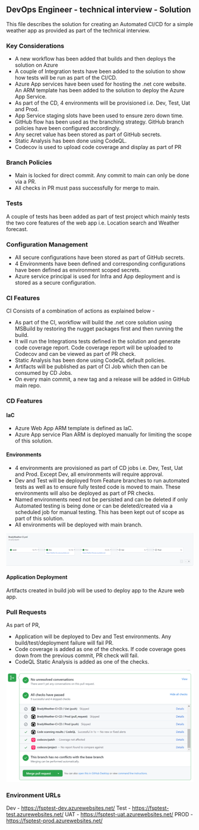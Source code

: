 ## DevOps Engineer - technical interview - Solution
This file describes the solution for creating an Automated CI/CD for a simple weather app as provided as part of the technical interview. 

### Key Considerations
- A new workflow has been added that builds and then deploys the solution on Azure
- A couple of Integration tests have been added to the solution to show how tests will be run as part of the CI/CD. 
- Azure App services have been used for hosting the .net core website. An ARM template has been added to the solution to deploy the Azure App Service. 
- As part of the CD, 4 environments will be provisioned i.e. Dev, Test, Uat and Prod. 
- App Service staging slots have been used to ensure zero down time. 
- GitHub flow has been used as the branching strategy. GitHub branch policies have been configured accordingly. 
- Any secret value has been stored as part of GitHub secrets. 
- Static Analysis has been done using CodeQL.
- Codecov is used to upload code coverage and display as part of PR

### Branch Policies
- Main is locked for direct commit. Any commit to main can only be done via a PR.
- All checks in PR must pass successfully for merge to main. 

### Tests
A couple of tests has been added as part of test project which mainly tests the two core features of the web app i.e. Location search and Weather forecast. 

### Configuration Management
- All secure configurations have been stored as part of GitHub secrets. 
- 4 Environments have been defined and corresponding configurations have been defined as environment scoped secrets. 
- Azure service principal is used for Infra and App deployment and is stored as a secure configuration. 

### CI Features
CI Consists of a combination of actions as explained below - 
- As part of the CI, workflow will build the .net core solution using MSBuild by restoring the nugget packages first and then running the build. 
- It will run the Integrations tests defined in the solution and generate code coverage report. Code coverage report will be uploaded to Codecov and can be viewed as part of PR check. 
- Static Analysis has been done using CodeQL default policies. 
- Artifacts will be published as part of CI Job which then can be consumed by CD Jobs. 
- On every main commit, a new tag and a release will be added in GitHub main repo.

### CD Features
#### IaC
- Azure Web App ARM template is defined as IaC. 
- Azure App service Plan ARM is deployed manually for limiting the scope of this solution. 

#### Environments
- 4 environments are provisioned as part of CD jobs i.e. Dev, Test, Uat and Prod. Except Dev, all environments will require approval. 
- Dev and Test will be deployed from Feature branches to run automated tests as well as to ensure fully tested code is moved to main. These environments will also be deployed as part of PR checks.
- Named environments need not be persisted and can be deleted if only Automated testing is being done or can be deleted/created via a scheduled job for manual testing. This has been kept out of scope as part of this solution. 
- All environments will be deployed with main branch. 

![CI-CD Workflow](Docs/cicd.png)

#### Application Deployment
Artifacts created in build job will be used to deploy app to the Azure web app. 

### Pull Requests
As part of PR, 
- Application will be deployed to Dev and Test environments. Any build/test/deployment failure will fail PR.
- Code coverage is added as one of the checks. If code coverage goes down from the previous commit, PR check will fail. 
- CodeQL Static Analysis is added as one of the checks. 

![CI-CD Workflow](Docs/pr.png)

### Environment URLs
Dev - https://fsptest-dev.azurewebsites.net/
Test - https://fsptest-test.azurewebsites.net/
UAT - https://fsptest-uat.azurewebsites.net/
PROD - https://fsptest-prod.azurewebsites.net/



